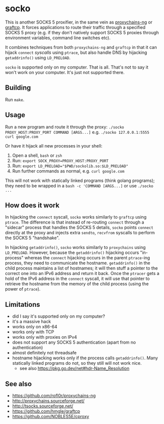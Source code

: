 # socko

This is another SOCKS 5 proxifier, in the same vein as
[proxychains-ng](https://github.com/rofl0r/proxychains-ng/) or
[graftcp](https://github.com/hmgle/graftcp).
It forces applications to route their traffic through a specified SOCKS 5 proxy
(e.g. if they don't natively support SOCKS 5 proxies through environment variables, command line switches etc).

It combines techniques from both `proxychains-ng` and `graftcp`
in that it can hijack `connect` *syscalls* using `ptrace`,
but also handle DNS by hijacking `getaddrinfo()` using `LD_PRELOAD`.

`socko` is supported only on my computer. That is all.
That's not to say it won't work on your computer. It's just not supported there.

## Building

Run `make`.

## Usage

Run a new program and route it through the proxy: `./socko PROXY_HOST:PROXY_PORT COMMAND [ARGS...]`
e.g. `./socko 127.0.0.1:5555 curl google.com`

Or have it hijack all new processes in your shell:
1. Open a shell, `bash` or `zsh`
1. Run: `export SOCK_PROXY=PROXY_HOST:PROXY_PORT`
1. Run: `export LD_PRELOAD="$PWD/sockolib.so:$LD_PRELOAD"`
1. Run further commands as normal, e.g. `curl google.com`

This will not work with statically linked programs (think golang programs);
they need to be wrapped in a `bash -c 'COMMAND [ARGS...]` or use `./socko ...`

## How does it work

In hijacking the `connect` syscall, `socko` works similarly to `graftcp` using `ptrace`.
The difference is that instead of re-routing `connect` through a "sidecar" process that handles the SOCKS 5 details,
`socko` points `connect` directly at the proxy and injects extra `sendto`, `recvfrom`
syscalls to perform the SOCKS 5 "handshake".

In hijacking `getaddrinfo()`, `socko` works similarly to `proxychains` using `LD_PRELOAD`.
However, because the `getaddrinfo()` hijacking occurs "in-process" whereas the `connect` hijacking occurs
in the parent `ptrace`-ing process, they need to communicate the hostname.
`getaddrinfo()` in the child process maintains a list of hostnames;
it will then stuff a pointer to the correct one into an IPv6 address and return it back.
Once the `ptracer` gets a hold of the IPv6 address in the `connect` syscall,
it will use that pointer to retrieve the hostname from the memory of the child process (using the power of `ptrace`).

## Limitations

* did I say it's supported only on my computer?
* it's a massive hack
* works only on x86-64
* works only with TCP
* works only with proxies on IPv4
* does not support any SOCKS 5 authentication (apart from no authentication)
* almost definitely not threadsafe
* hostname hijacking works only if the process calls `getaddrinfo()`.
    Many statically linked programs do not, so they still will not work nice.
    * see also <https://pkg.go.dev/net#hdr-Name_Resolution>

## See also

* <https://github.com/rofl0r/proxychains-ng>
* <http://proxychains.sourceforge.net/>
* <http://tsocks.sourceforge.net/>
* <https://github.com/hmgle/graftcp>
* <https://github.com/NOBLES5E/cproxy>
